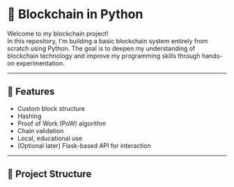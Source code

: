 # 🧱 Blockchain in Python

Welcome to my blockchain project!  
In this repository, I'm building a basic blockchain system entirely from scratch using Python. The goal is to deepen my understanding of blockchain technology and improve my programming skills through hands-on experimentation.

---

## 🚀 Features

- Custom block structure
- Hashing
- Proof of Work (PoW) algorithm
- Chain validation
- Local, educational use
- (Optional later) Flask-based API for interaction

---

## 📁 Project Structure

